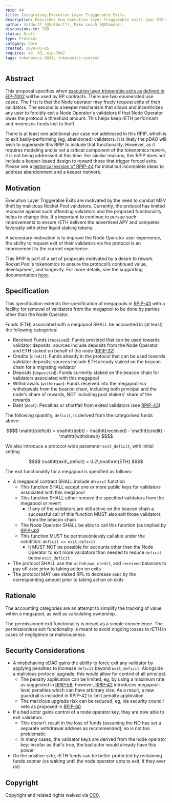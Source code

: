 ```yaml
---
rpip: 44
title: Integrating Execution Layer Triggerable Exits
description: Describes how execution layer triggerable exits (per EIP-7002) will be used within Rocket Pool.
author: Valdorff (@Valdorff), Mike Leach (@VVander)
discussions-to: TBD
status: Draft
type: Protocol
category: Core
created: 2024-03-05
requires: 42, 43, eip-7002
tags: tokenomics-2024, tokenomics-content
---
```


## Abstract
This proposal specifies when [execution layer triggerable exits as defined in EIP-7002](https://eips.ethereum.org/EIPS/eip-7002) will be used by RP contracts. There are two enumerated use cases. The first is that the Node operator may freely request exits of their validators. The second is a keeper mechanism that allows and incentivizes any user to forcibly exit a Node Operator's validators if that Node Operator owes the protocol a threshold amount. This helps keep rETH performant and minimizes funds lost to theft.

There is at least one additional use case not addressed in this RPIP, which is to exit badly-performing (eg, abandoned) validators. It is likely the pDAO will wish to supersede this RPIP to include that functionality. However, as it requires modeling and is not a critical component of the tokenomics rework, it is not being addressed at this time. For similar reasons, this RPIP does not include a keeper-based design to reward those that trigger forced exits. Please see a [historical version of RPIP-44](https://github.com/rocket-pool/RPIPs/blob/09d445accaa77f355acae1e943910ad0229a1d2e/RPIPs/RPIP-44.md) for initial but incomplete ideas to address abandonment and a keeper network.

## Motivation

Execution Layer Triggerable Exits are motivated by the need to combat MEV theft by malicious Rocket Pool validators. Currently, the protocol has limited recourse against such offending validators and the proposed functionality helps to change this. It's important to continue to pursue such improvements to ensure rETH delivers the advertised APY and competes favorably with other liquid staking tokens. 

A secondary motivation is to improve the Node Operator user experience, the ability to request exit of their validators via the protocol is an improvement to the current experience.

This RPIP is part of a set of proposals motivated by a desire to rework Rocket Pool's tokenomics to ensure the protocol’s continued value, development, and longevity. For more details, see the supporting documentation [here](../tokenomics-explainers/001-why-rework). 

## Specification

This specification extends the specification of megapools in
[RPIP-43](RPIP-43.md) with a facility for removal of validators from the
megapool to be done by parties other than the Node Operator.

Funds (ETH) associated with a megapool SHALL be accounted in (at least) the following categories:
- Received Funds (`received`): Funds provided that can be used towards validator deposits; sources include deposits from the Node Operator and ETH staked on behalf of the node ([RPIP-32](RPIP-32.md))
- Credits (`credit`): Funds already in the protocol that can be used towards validator deposits; sources include ETH already staked on the beacon chain for a migrating validator
- Deposits (`deposited`): Funds currently staked on the beacon chain for validators associated with this megapool
- Withdrawals (`withdrawn`): Funds received into the megapool via withdrawals from the beacon chain, including both principal and the node's share of rewards, NOT including pool stakers' share of the rewards
- Debt (`debt`): Penalties or shortfall from exited validators (see [RPIP-43](RPIP-43.md))
  
The following quantity, `deficit`, is derived from the categorised funds above:
```math
$$ \mathtt{deficit} = \mathtt{debt} - \mathtt{received} - \mathtt{credit} -  \mathtt{withdrawn} $$
```

We also introduce a protocol-wide parameter `exit_deficit`, with initial setting
```math
$$ \mathtt{exit\_deficit} = 0.2\;\mathrm{ETH} $$
```

The exit functionality for a megapool is specified as follows:
- A megapool contract SHALL include an `exit` function
  - This function SHALL accept one or more public keys for validators associated with this megapool
  - This function SHALL either remove the specified validators from the megapool or revert
      - If any of the validators are still active on the beacon chain a successful call of this
        function MUST also exit those validators from the beacon chain
  - The Node Operator SHALL be able to call this function (as implied by [RPIP-43](RPIP-43.md))
  - This function MUST be permissionlessly callable under the condition: `deficit >= exit_deficit`
      - It MUST NOT be possible for accounts other than the Node Operator to exit more validators than needed to reduce `deficit` below `exit_deficit`
- The protocol SHALL use the `withdrawn`, `credit`, and `received` balances to pay off `debt` prior to taking action on exits
- The protocol MAY use staked RPL to decrease `debt` by the corresponding amount prior to taking action on exits

## Rationale
The accounting categories are an attempt to simplify the tracking of value within a megapool, as well as calculating ownership.

The permissioned exit functionality is meant as a simple convenience. The permissionless exit functionality is meant to avoid ongoing losses to rETH in cases of negligence or maliciousness.

## Security Considerations
- A misbehaving oDAO gains the ability to force exit any validator by applying penalties to increase `deficit` beyond `exit_deficit`. Alongside a malicious protocol upgrade, this would allow for control of all principal.
  - The penalty application can be limited, eg, by using a maximum rate as suggested in [RPIP-58](RPIP-58.md); however, [RPIP-42](RPIP-42.md) introduces megapool-level penalties which can have arbitrary size. As a result, a new guardrail is included in RPIP-42 to limit penalty application.
  - The malicious upgrade risk can be reduced, eg, via security council veto as proposed in [RPIP-60](RPIP-60.md)
- If a bad actor gains control of a node operator key, they are now able to exit validators
  - This doesn't result in the loss of funds (assuming the NO has set a separate withdrawal address as recommended), so is not too problematic
  - In many cases, the validator keys are derived from the node operator key; insofar as that's true, the bad actor would already have this power
- On the positive side, rETH funds can be better protected by reclaiming funds sooner (vs waiting until the node operator opts to exit, if they ever do)

## Copyright
Copyright and related rights waived via [CC0](https://creativecommons.org/publicdomain/zero/1.0/).
